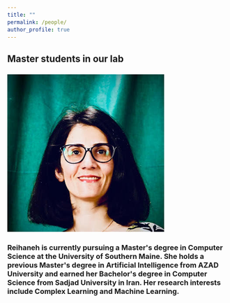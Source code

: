 ```yaml
---
title: ""
permalink: /people/
author_profile: true
---
```


## Master students in our lab


### 

![](/images/Reihaneh.jpg)
### Reihaneh is currently pursuing a Master's degree in Computer Science at the University of Southern Maine. She holds a previous Master's degree in Artificial Intelligence from AZAD University and earned her Bachelor's degree in Computer Science from Sadjad University in Iran. Her research interests include Complex Learning and Machine Learning.